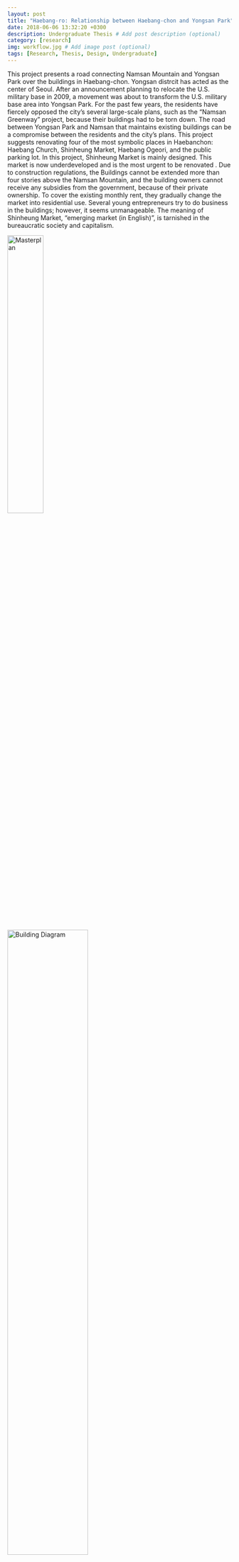 ```yaml
---
layout: post
title: "Haebang-ro: Relationship between Haebang-chon and Yongsan Park"
date: 2018-06-06 13:32:20 +0300
description: Undergraduate Thesis # Add post description (optional)
category: [research]
img: workflow.jpg # Add image post (optional)
tags: [Research, Thesis, Design, Undergraduate]
---
```

This project presents a road connecting Namsan Mountain and Yongsan Park over the buildings in Haebang-chon. Yongsan distrcit has acted as the center of Seoul. After an announcement planning to relocate the U.S. military base in 2009, a movement was about to transform the U.S. military base area into Yongsan Park. For the past few years, the residents have fiercely opposed the city’s several large-scale plans, such as the “Namsan Greenway” project, because their buildings had to be torn down. The road between Yongsan Park and Namsan that maintains existing buildings can be a compromise between the residents and the city’s plans. This project suggests renovating four of the most symbolic places in Haebanchon: Haebang Church, Shinheung Market, Haebang Ogeori, and the public parking lot. In this project, Shinheung Market is mainly designed. This market is now underdeveloped and is the most urgent to be renovated . Due to construction regulations, the Buildings cannot be extended more than four stories above the Namsan Mountain, and the building owners cannot receive any subsidies from the government, because of their private ownership. To cover the existing monthly rent, they gradually change the market into residential use. Several young entrepreneurs try to do business in the buildings; however, it seems unmanageable. The meaning of Shinheung Market, “emerging market (in English)”, is tarnished in the bureaucratic society and capitalism.

<img src="https://drive.google.com/uc?export=view&id=1wK33r8b2t4g8-Ge9bPKs4iAd68XIoXSg" class="post_img" style="width:40%;" alt="Masterplan">
<img src="https://drive.google.com/uc?export=view&id=16481Pl6OhQMf214AMYvS8zjSF45IZXcN" class="post_img" style="width:60%;" alt="Building Diagram">
<img src="https://drive.google.com/uc?export=view&id=1GKx14ctdutetLO-aCgenypTVhev-hZNe" class="post_img" style="width:100%;" alt="Process Diagram">
